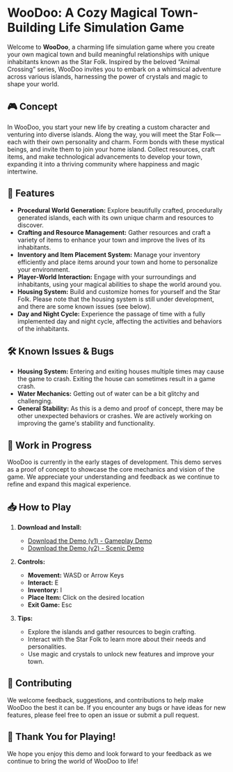 # WooDoo: A Cozy Magical Town-Building Life Simulation Game

Welcome to **WooDoo**, a charming life simulation game where you create your own magical town and build meaningful relationships with unique inhabitants known as the Star Folk. Inspired by the beloved “Animal Crossing” series, WooDoo invites you to embark on a whimsical adventure across various islands, harnessing the power of crystals and magic to shape your world.

## 🎮 **Concept**

In WooDoo, you start your new life by creating a custom character and venturing into diverse islands. Along the way, you will meet the Star Folk—each with their own personality and charm. Form bonds with these mystical beings, and invite them to join your home island. Collect resources, craft items, and make technological advancements to develop your town, expanding it into a thriving community where happiness and magic intertwine.

## 🌟 **Features**

- **Procedural World Generation:** Explore beautifully crafted, procedurally generated islands, each with its own unique charm and resources to discover.
- **Crafting and Resource Management:** Gather resources and craft a variety of items to enhance your town and improve the lives of its inhabitants.
- **Inventory and Item Placement System:** Manage your inventory efficiently and place items around your town and home to personalize your environment.
- **Player-World Interaction:** Engage with your surroundings and inhabitants, using your magical abilities to shape the world around you.
- **Housing System:** Build and customize homes for yourself and the Star Folk. Please note that the housing system is still under development, and there are some known issues (see below).
- **Day and Night Cycle:** Experience the passage of time with a fully implemented day and night cycle, affecting the activities and behaviors of the inhabitants.

## 🛠️ **Known Issues & Bugs**

- **Housing System:** Entering and exiting houses multiple times may cause the game to crash. Exiting the house can sometimes result in a game crash.
- **Water Mechanics:** Getting out of water can be a bit glitchy and challenging.
- **General Stability:** As this is a demo and proof of concept, there may be other unexpected behaviors or crashes. We are actively working on improving the game's stability and functionality.

## 🚧 **Work in Progress**

WooDoo is currently in the early stages of development. This demo serves as a proof of concept to showcase the core mechanics and vision of the game. We appreciate your understanding and feedback as we continue to refine and expand this magical experience.

## 📥 **How to Play**

1. **Download and Install:**
   - [Download the Demo (v1) - Gameplay Demo](https://toxicteddie.com/Demos/WooDoo/)
   - [Download the Demo (v2) - Scenic Demo](https://toxicteddie.com/Demos/WooDoo/)

2. **Controls:**
   - **Movement:** WASD or Arrow Keys
   - **Interact:** E
   - **Inventory:** I
   - **Place Item:** Click on the desired location
   - **Exit Game:** Esc

3. **Tips:**
   - Explore the islands and gather resources to begin crafting.
   - Interact with the Star Folk to learn more about their needs and personalities.
   - Use magic and crystals to unlock new features and improve your town.

## 🤝 **Contributing**

We welcome feedback, suggestions, and contributions to help make WooDoo the best it can be. If you encounter any bugs or have ideas for new features, please feel free to open an issue or submit a pull request.

## 🎉 **Thank You for Playing!**

We hope you enjoy this demo and look forward to your feedback as we continue to bring the world of WooDoo to life!

